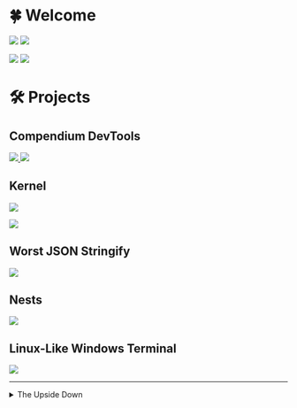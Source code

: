# 🍀 Welcome

<a href="https://discord.gg/c9ESSur"><img src="https://shields.io/discord/459014303224168449?label=Discord&logo=discord&color=7289da" /></a>
<img src="https://visitor-badge.glitch.me/badge?page_id=Kyza.Kyza" />

<img src="https://github-readme-stats.vercel.app/api?username=Kyza&theme=dark&hide=['issues']&show_icons=true" />
<img src="https://github-readme-stats.vercel.app/api/top-langs/?username=Kyza&layout=compact&theme=dark" />

# 🛠️ Projects

## Compendium DevTools

<a href="https://github.com/CompendiumDevTools/devtools">
  <img src="https://github-readme-stats.vercel.app/api/pin?username=CompendiumDevTools&repo=devtools&theme=dark" />
</a>
<a href="https://github.com/CompendiumDevTools/library">
  <img src="https://github-readme-stats.vercel.app/api/pin?username=CompendiumDevTools&repo=library&theme=dark" />
</a>

## Kernel

<a href="https://discord.gg/8mPTjTZ4SZ"><img src="https://shields.io/discord/891039687785996328?label=Discord&logo=discord&color=7289da" /></a>

<a href="https://github.com/kernel-mod">
  <img src="https://github-readme-stats.vercel.app/api/pin?username=kernel-mod&repo=electron&theme=dark" />
</a>

## Worst JSON Stringify

<a href="https://github.com/Kyza/worst-json-stringify">
  <img src="https://github-readme-stats.vercel.app/api/pin?username=Kyza&repo=worst-json-stringify&theme=dark" />
</a>

## Nests

<a href="https://github.com/Kyza/nests">
  <img src="https://github-readme-stats.vercel.app/api/pin?username=Kyza&repo=nests&theme=dark" />
</a>

## Linux-Like Windows Terminal

<a href="https://github.com/Kyza/linux-like-windows-terminal">
  <img src="https://github-readme-stats.vercel.app/api/pin?username=Kyza&repo=linux-like-windows-terminal&theme=dark" />
</a>

---

<details>
  <summary>The Upside Down</summary>
  
  <img src="/mick_rory.webp" />
</details>

<a rel="me" href="https://mastodon.social/@kyza">឵</a>
